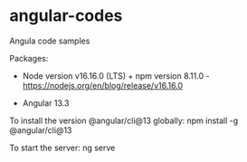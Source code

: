 # angular-codes
 Angula code samples


Packages:
- Node version v16.16.0 (LTS) + npm version 8.11.0 - https://nodejs.org/en/blog/release/v16.16.0
 
- Angular 13.3

To install the version @angular/cli@13 globally:
npm install -g @angular/cli@13

To start the server:
ng serve
